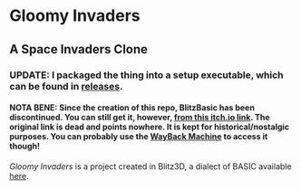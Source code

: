 # Gloomy Invaders
## A Space Invaders Clone

### UPDATE: I packaged the thing into a setup executable, which can be found in [releases](https://github.com/BearHeathen/Gloomy-Invaders/releases).

#### NOTA BENE: Since the creation of this repo, BlitzBasic has been discontinued. You can still get it, however, [from this itch.io link](https://blitzresearch.itch.io/blitz3d). The original link is dead and points nowhere. It is kept for historical/nostalgic purposes. You can probably use the [WayBack Machine](https://archive.org/web/) to access it though!

*Gloomy Invaders* is a project created in Blitz3D, a dialect of BASIC available [here](https://www.blitzbasic.com/). 
